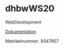 # dhbwWS20
WebDevelopment

[Dokumentation](Dokumentation/Dokumentation.pdf)

Matrikelnummer: 9347857

